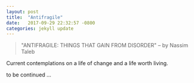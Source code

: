 ```yaml
---
layout: post
title:  "Antifragile"
date:   2017-09-29 22:32:57 -0800
categories: jekyll update
---
```


> "ANTIFRAGILE: THINGS THAT GAIN FROM DISORDER" – by Nassim Taleb

Current contemplations on a life of change and a life worth living.

to be continued …
